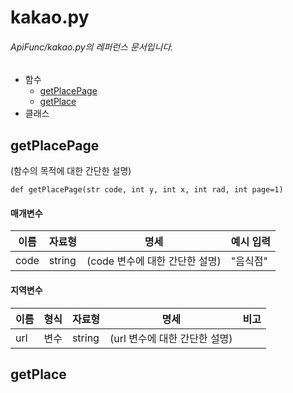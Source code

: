 # kakao.py
###### ApiFunc/kakao.py의 레퍼런스 문서입니다.
- 함수
    + [getPlacePage](#getplacepage)
    + [getPlace](#getplace)
- 클래스
## getPlacePage
(함수의 목적에 대한 간단한 설명)  
```{.python}
def getPlacePage(str code, int y, int x, int rad, int page=1)
```
#### 매개변수
|이름|자료형|명세|예시 입력|
|---|---|---|---|
|code|string|(code 변수에 대한 간단한 설명)|"음식점"|
  
#### 지역변수
|이름|형식|자료형|명세|비고|
|---|---|---|---|---|
|url|변수|string|(url 변수에 대한 간단한 설명)||

## getPlace
